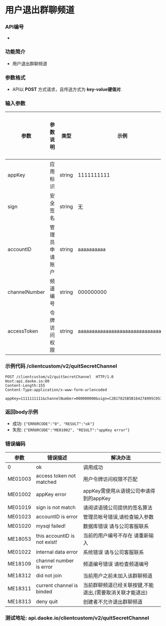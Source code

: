 
用户退出群聊频道
========================

### API编号
* 
### 功能简介
* 用户退出群聊频道

### 参数格式

* API以 **POST** 方式请求，且传送方式为 **key-value键值对**.

### 输入参数

 参数                       | 参数说明           | 类型     |   示例        | 是否允许为空 | 限制条件
----------------------------|-------------------|----------|-----------------|-----------------|---------------------------
 appKey                     | 应用标识        | string  | 1111111111     	| 否          	| 长度不大于10
 sign                       | 安全签名         | string  | 无            	| 否          	| 长度为40
 accountID           | 管理员申请账户   | string  | aaaaaaaaaa 	| 否          	| 长度为10 
 channelNumber            	| 频道编号         | string  | 000000000   	| 否         	| 9/10位
 accessToken                | 令牌访问权限        |string     |aaaaaaaaaaaaaaaaaaaaaaaaaaaaaaaa  | 否       |



### 示例代码 /clientcustom/v2/quitSecretChannel
	POST /clientcustom/v2/quitSecretChannel  HTTP/1.0
	Host:api.daoke.io:80
	Content-Length:155
	Content-Type:application/x-www-form-urlencoded

	appKey=1111111111&channelNumber=000000000&sign=C2B17825B5B16427A995C05303076E5EA66CF048&accountID=aaaaaaaaaa&accessToken=aaaaaaaaaaaaaaaaaaaaaaaaaaaaaaaa


### 返回body示例

* 成功: `{"ERRORCODE":"0", "RESULT":"ok"}`
* 失败: `{"ERRORCODE":"ME01002", "RESULT":"appKey error"}`



### 错误编码

 参数                 | 错误描述                     | 解决办法     
----------------------|-------------------------------|---------------------------------------
 0                    | ok                     		| 调用成功
 ME01003 			  | access token not matched 		| 用户令牌访问权限不匹配
 ME01002              | appKey error               | appKey需使用从语镜公司申请得到的appKey
 ME01019              | sign is not match         | 请阅读语镜公司提供的签名算法
 ME01023              | accountID is error        | 管理员帐号错误,请检查输入参数
 ME01020              | mysql failed!		     | 数据库错误 请与公司客服联系
 ME18053              |this accountID is not exist!|当前的用户编号不存在 请重新输入
 ME01022              | internal data error       |系统错误 请与公司客服联系
 ME18109              |channel number is error   |频道编号错误 请检查频道编号
 ME18312				|did not join					|当前用户之前未加入该群聊频道
 ME18311			|current channel is binded		|当前群聊频道已经关联按键,不能退出,(需要取消关联才能退出)
 ME18313			|deny quit  					|创建者不允许退出群聊频道




### 测试地址: api.daoke.io/clientcustom/v2/quitSecretChannel


